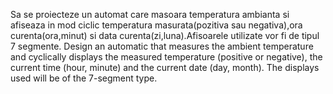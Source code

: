 Sa se proiecteze un automat care masoara temperatura ambianta si afiseaza in mod ciclic temperatura masurata(pozitiva sau negativa),ora curenta(ora,minut) si data curenta(zi,luna).Afisoarele utilizate vor fi de tipul 7 segmente.
 Design an automatic that measures the ambient temperature and cyclically displays the measured temperature (positive or negative), the current time (hour, minute) and the current date (day, month). The displays used will be of the 7-segment type.
